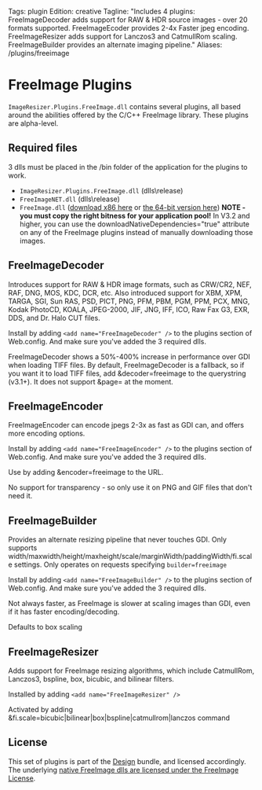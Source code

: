 Tags: plugin
Edition: creative
Tagline: "Includes 4 plugins: FreeImageDecoder adds support for RAW & HDR source images - over 20 formats supported. FreeImageEcoder provides 2-4x Faster jpeg encoding. FreeImageResizer adds support for Lanczos3 and CatmullRom scaling. FreeImageBuilder provides an alternate imaging pipeline."
Aliases: /plugins/freeimage


# FreeImage Plugins

`ImageResizer.Plugins.FreeImage.dll` contains several plugins, all based around the abilities offered by the C/C++ FreeImage library. These plugins are alpha-level. 

## Required files

3 dlls must be placed in the /bin folder of the application for the plugins to work. 

* `ImageResizer.Plugins.FreeImage.dll` (dlls\release)
* `FreeImageNET.dll` (dlls\release)
* `FreeImage.dll` ([download x86 here](http://dyn.imageresizing.net/freeimage/3.15.1.0-custom/x86/FreeImage.dll) or [the 64-bit version here](http://dyn.imageresizing.net/freeimage/3.15.1.0-custom/x64/FreeImage.dll))  **NOTE - you must copy the right bitness for your application pool!** In V3.2 and higher, you can use the downloadNativeDependencies="true" attribute on any of the FreeImage plugins instead of manually downloading those images.

## FreeImageDecoder

Introduces support for RAW & HDR image formats, such as CRW/CR2, NEF, RAF, DNG, MOS, KDC, DCR, etc. Also introduced support for XBM, XPM, TARGA, SGI, Sun RAS, PSD, PICT, PNG, PFM, PBM, PGM, PPM, PCX, MNG, Kodak PhotoCD, KOALA, JPEG-2000, JIF, JNG, IFF, ICO, Raw Fax G3, EXR, DDS, and Dr. Halo CUT files.

Install by adding `<add name="FreeImageDecoder" />` to the plugins section of Web.config. And make sure you've added the 3 required dlls.
  
FreeImageDecoder shows a 50%-400% increase in performance over GDI when loading TIFF files. By default, FreeImageDecoder is a fallback, so if you want it to load TIFF files, add &decoder=freeimage to the querystring (v3.1+). It does not support &page= at the moment.
  
## FreeImageEncoder

FreeImageEncoder can encode jpegs 2-3x as fast as GDI can, and offers more encoding options. 

Install by adding `<add name="FreeImageEncoder" />` to the plugins section of Web.config. And make sure you've added the 3 required dlls.
  
Use by adding &encoder=freeimage to the URL.

No support for transparency - so only use it on PNG and GIF files that don't need it.

## FreeImageBuilder

Provides an alternate resizing pipeline that never touches GDI. Only supports width/maxwidth/height/maxheight/scale/marginWidth/paddingWidth/fi.scale settings. Only operates on requests specifying `builder=freeimage`

Install by adding `<add name="FreeImageBuilder" />` to the plugins section of Web.config. And make sure you've added the 3 required dlls.

Not always faster, as FreeImage is slower at scaling images than GDI, even if it has faster encoding/decoding.

Defaults to box scaling

## FreeImageResizer

Adds support for FreeImage resizing algorithms, which include CatmullRom, Lanczos3, bspline, box, bicubic, and bilinear filters.

Installed by adding `<add name="FreeImageResizer" />`
  
Activated by adding &fi.scale=bicubic|bilinear|box|bspline|catmullrom|lanczos command


## License

This set of plugins is part of the [Design](/plugins) bundle, and licensed accordingly. The underlying [native FreeImage dlls are licensed under the FreeImage License](http://freeimage.sourceforge.net/freeimage-license.txt).
